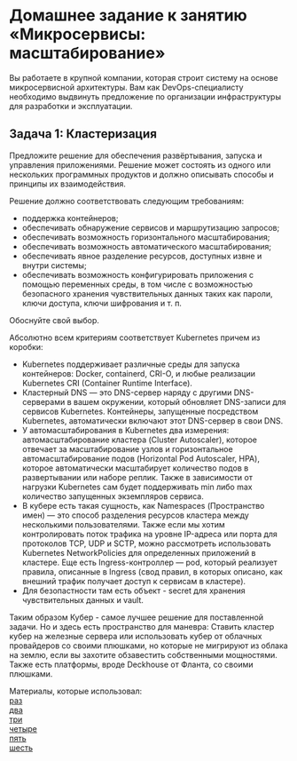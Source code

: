 
# Домашнее задание к занятию «Микросервисы: масштабирование»

Вы работаете в крупной компании, которая строит систему на основе микросервисной архитектуры.
Вам как DevOps-специалисту необходимо выдвинуть предложение по организации инфраструктуры для разработки и эксплуатации.

## Задача 1: Кластеризация

Предложите решение для обеспечения развёртывания, запуска и управления приложениями.
Решение может состоять из одного или нескольких программных продуктов и должно описывать способы и принципы их взаимодействия.

Решение должно соответствовать следующим требованиям:
- поддержка контейнеров;
- обеспечивать обнаружение сервисов и маршрутизацию запросов;
- обеспечивать возможность горизонтального масштабирования;
- обеспечивать возможность автоматического масштабирования;
- обеспечивать явное разделение ресурсов, доступных извне и внутри системы;
- обеспечивать возможность конфигурировать приложения с помощью переменных среды, в том числе с возможностью безопасного хранения чувствительных данных таких как пароли, ключи доступа, ключи шифрования и т. п.

Обоснуйте свой выбор.

Абсолютно всем критериям соответствует Kubernetes причем из коробки:  
- Kubernetes поддерживает различные среды для запуска контейнеров: Docker, containerd, CRI-O, и любые реализации Kubernetes CRI (Container Runtime Interface).  
- Кластерный DNS — это DNS-сервер наряду с другими DNS-серверами в вашем окружении, который обновляет DNS-записи для сервисов Kubernetes. Контейнеры, запущенные посредством Kubernetes, автоматически включают этот DNS-сервер в свои DNS.  
- У автомасштабирования в Kubernetes два измерения: автомасштабирование кластера (Cluster Autoscaler), которое отвечает за масштабирование узлов и горизонтальное автомасштабирование подов (Horizontal Pod Autoscaler, HPA), которое автоматически масштабирует количество подов в развертывании или наборе реплик. Также в зависимости от нагрузки Kubernetes сам будет поддерживать min либо max количество запущенных экземпляров сервиса.  
- В кубере есть такая сущность, как Namespaces (Пространство имен) — это способ разделения ресурсов кластера между несколькими пользователями. Также если мы хотим контролировать поток трафика на уровне IP-адреса или порта для протоколов TCP, UDP и SCTP, можно рассмотреть использовать Kubernetes NetworkPolicies для определенных приложений в кластере. Еще есть Ingress-контроллер — pod, который реализует правила, описанные в Ingress (свод правил, в которых описано, как внешний трафик получает доступ к сервисам в кластере).  
- Для безопастности там есть объект - secret для хранения чувствительных данных и vault.  

Таким образом Кубер - самое лучшее решение для поставленной задачи. Но и здесь есть пространство для маневра: Ставить кластер кубер на железные сервера или использовать кубер от облачных провайдеров со своими плюшками, но которые не мигрируют из облака на землю, если вы захотите обзавестить собственными мощностями. Также есть платформы, вроде  Deckhouse от Фланта, со своими плюшками.


Материалы, которые использовал:  
[раз](https://kubernetes.io/ru/docs/concepts/overview/components/)  
[два](https://kubernetes.io/ru/docs/concepts/overview/working-with-objects/namespaces/)  
[три](https://kubernetes.io/docs/concepts/services-networking/network-policies/)  
[четыре](https://habr.com/ru/companies/slurm/articles/658123/)  
[пять](https://habr.com/ru/companies/otus/articles/457742/)  
[шесть](https://habr.com/ru/companies/flant/articles/569840/)  
